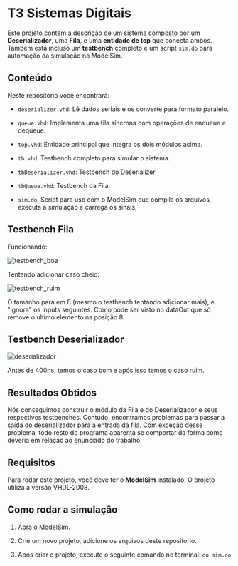 # T3 Sistemas Digitais




Este projeto contém a descrição de um sistema composto por um **Deserializador**, uma **Fila**, e uma **entidade de top** que conecta ambos. Também está incluso um **testbench** completo e um script `sim.do` para automação da simulação no ModelSim.



## Conteúdo



Neste repositório você encontrará:


- `deserializer.vhd`: Lê dados seriais e os converte para formato paralelo.
  
- `queue.vhd`: Implementa uma fila síncrona com operações de enqueue e dequeue.
  
- `top.vhd`: Entidade principal que integra os dois módulos acima.
  
- `tb.vhd`: Testbench completo para simular o sistema.

- `tbDeserializer.vhd`: Testbench do Deserializer.

- `tbQueue.vhd`: Testbench da Fila.
  
- `sim.do`: Script para uso com o ModelSim que compila os arquivos, executa a simulação e carrega os sinais.

## Testbench Fila

Funcionando:

![testbench_boa](https://github.com/user-attachments/assets/be3fdc2f-67d0-4b92-99e9-ebbd13250d22)

Tentando adicionar caso cheio:

![testbench_ruim](https://github.com/user-attachments/assets/cadd6afe-c125-469f-b86b-dc0fef9a6891)

O tamanho para em 8 (mesmo o testbench tentando adicionar mais), e "ignora" os inputs seguintes. Como pode ser visto no dataOut que só remove o ultimo elemento na posição 8.

## Testbench Deserializador

![deserializador](https://github.com/user-attachments/assets/7db93e78-3c35-4fb9-ae87-a70bd85f9427)

Antes de 400ns, temos o caso bom e após isso temos o caso ruim.

## Resultados Obtidos

Nós conseguimos construir o módulo da Fila e do Deserializador e seus respectivos testbenches. Contudo, encontramos problemas para passar a saída do deserializador para a entrada da fila. Com exceção desse problema,
todo resto do programa aparenta se comportar da forma como deveria em relação ao enunciado do trabalho.

## Requisitos

Para rodar este projeto, você deve ter o **ModelSim** instalado. O projeto utiliza a versão VHDL-2008.

## Como rodar a simulação



1. Abra o ModelSim.


2. Crie um novo projeto, adicione os arquivos deste repositorio.

3. Após criar o projeto, execute o seguinte comando no terminal: `do sim.do`
